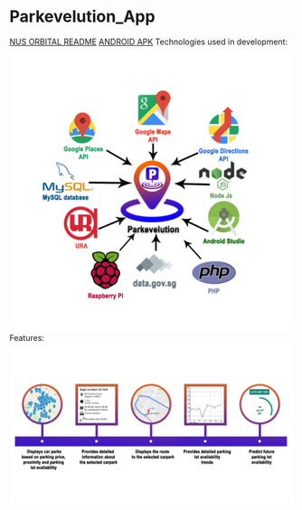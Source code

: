 # Parkevelution_App
[NUS ORBITAL README](https://drive.google.com/file/d/1O8xbLF0GKaaEVPsVVvdz6q6cTnTXlBep/view?usp=sharing)
[ANDROID APK](https://drive.google.com/file/d/1y_nFcnE9h5cpq8Yw8n2EpOvP9eufy_Tp/view?usp=sharing)
Technologies used in development:
![alt text](https://github.com/iamabhishek98/Parkevelution_App/blob/master/images/mainapp.png)
Features:
![alt text](https://github.com/iamabhishek98/Parkevelution_App/blob/master/images/features.png)
